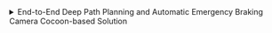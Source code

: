 
<details>
  <summary>End-to-End Deep Path Planning and Automatic Emergency Braking Camera Cocoon-based Solution</summary>
  
End-to-End deep path planning and automatic emergency braking solutions are proposed to solve the problem using a single block, instead of the complexities of the four previous blocks. In this paper, we rely only on cameras cocoon that covers 360o around the vehicle.

[Paper](http://eslambakr.github.io/files/paper1.pdf)
</details>

